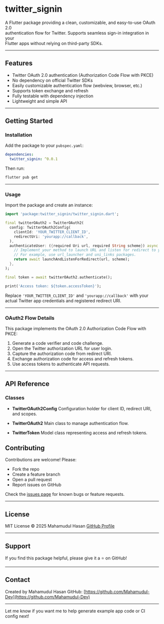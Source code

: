 # twitter_signin

A Flutter package providing a clean, customizable, and easy-to-use OAuth 2.0  
authentication flow for Twitter. Supports seamless sign-in integration in your  
Flutter apps without relying on third-party SDKs.

---

## Features

- Twitter OAuth 2.0 authentication (Authorization Code Flow with PKCE)  
- No dependency on official Twitter SDKs  
- Easily customizable authentication flow (webview, browser, etc.)  
- Supports token exchange and refresh  
- Fully testable with dependency injection  
- Lightweight and simple API  

---

## Getting Started

### Installation

Add the package to your `pubspec.yaml`:

```yaml
dependencies:
  twitter_signin: ^0.0.1
````

Then run:

```bash
flutter pub get
```

---

### Usage

Import the package and create an instance:

```dart
import 'package:twitter_signin/twitter_signin.dart';

final twitterOAuth2 = TwitterOAuth2(
  config: TwitterOAuth2Config(
    clientId: 'YOUR_TWITTER_CLIENT_ID',
    redirectUri: 'yourapp://callback',
  ),
  authenticateUser: ({required Uri url, required String scheme}) async {
    // Implement your method to launch URL and listen for redirect to your scheme.
    // For example, use url_launcher and uni_links packages.
    return await launchAndListenForRedirect(url, scheme);
  },
);

final token = await twitterOAuth2.authenticate();

print('Access token: ${token.accessToken}');
```

Replace `'YOUR_TWITTER_CLIENT_ID'` and `'yourapp://callback'` with your actual Twitter app credentials and registered redirect URI.

---

### OAuth2 Flow Details

This package implements the OAuth 2.0 Authorization Code Flow with PKCE:

1. Generate a code verifier and code challenge.
2. Open the Twitter authorization URL for user login.
3. Capture the authorization code from redirect URI.
4. Exchange authorization code for access and refresh tokens.
5. Use access tokens to authenticate API requests.

---

## API Reference

### Classes

* **TwitterOAuth2Config**
  Configuration holder for client ID, redirect URI, and scopes.

* **TwitterOAuth2**
  Main class to manage authentication flow.

* **TwitterToken**
  Model class representing access and refresh tokens.


## Contributing

Contributions are welcome! Please:

* Fork the repo
* Create a feature branch
* Open a pull request
* Report issues on GitHub

Check the [issues page](https://github.com/Mahamudul-Dev/twitter_signin/issues) for known bugs or feature requests.

---

## License

MIT License © 2025 Mahamudul Hasan
[GitHub Profile](https://github.com/Mahamudul-Dev)

---

## Support

If you find this package helpful, please give it a ⭐️ on GitHub!

---

## Contact

Created by Mahamudul Hasan
GitHub: [https://github.com/Mahamudul-Dev](https://github.com/Mahamudul-Dev)

---

Let me know if you want me to help generate example app code or CI config next!
```
